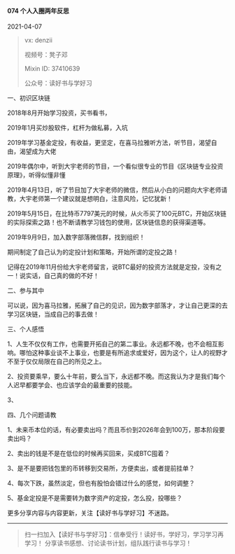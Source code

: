#### 074 个人入圈两年反思

2021-04-07

> vx: denzii
>
> 视频号：凳子邓
>
> Mixin ID: 37410639
>
> 公众号：读好书与学好习



一、初识区块链

2018年8月开始学习投资，买书看书，

2019年1月买炒股软件，杠杆为做私募，入坑

2019年学习基金定投，有收益，更坚定，在喜马拉雅听方法，听节目，渴望自由，渴望成为大佬

2019年偶尔中，听到大宇老师的节目，一个看似很专业的节目《区块链专业投资原理》，听得似懂非懂

2019年4月13日，听了节目加了大宇老师的微信，然后从小白的问题向大宇老师请教，大宇老师第一个建议就是想明白，注意风险，记忆犹新！

2019年5月15日，在比特币7797美元的时候，从火币买了100元BTC，开始区块链的实际探索之路！也不断请教学习钱包的使用，区块链信息的获得渠道等。

2019年9月9日，加入数字部落微信群，找到组织！

期间制定了自己认为的定投计划和策略，开始所谓的定投之路！

记得在2019年11月份给大宇老师留言，说BTC最好的投资方法就是定投，没有之一！说实话，自己真的做的不好！



二、参与其中

可以说，因为喜马拉雅，拓展了自己的见识，因为数字部落才，才让自己更深的去学习区块链，当成自己的事去做！



三、个人感悟

1、人生不仅仅有工作，也需要开拓自己的第二事业。永远都不晚，也不会相互影响。哪怕这种事业谈不上事业，也要是有所追求或爱好，因为这个，让人的视野才不至于仅仅局限在自己的所见之上。

2、投资要乘早，要么十年前，要么当下，永远都不晚。而这我认为才是我们每个人迟早都要学会、也应该学会的最重要的技能。

3、



四、几个问题请教

1、未来币本位的话，有必要卖出吗？而且币价到2026年会到100万，那本阶段要卖出吗？

2、卖出的钱是不是在低位的时候再买回来，买成BTC囤着？

3、是不是要把钱包里的币转移到交易所，方便卖出，或者提前挂单？

4、每次下跌，虽然淡定，但也有股怕会错过什么的感觉，如何调整？

5、基金定投是不是需要转为数字资产的定投，怎么投，投哪些？



更多分享内容与内容更新，关注【读好书与学好习】不迷路。

------

> 扫一扫加入【读好书与学好习】：信奉受行！读好书，学好习，学习学习再学习！ 分享读书感想、讨论读书计划，组队践行读书与学习！

